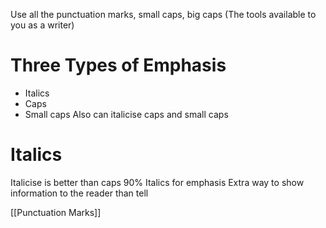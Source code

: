 Use all the punctuation marks, small caps, big caps (The tools available to you as a writer)

# Three Types of Emphasis
- Italics
- Caps
- Small caps
Also can italicise caps and small caps

# Italics
Italicise is better than caps
90% Italics for emphasis
Extra way to show information to the reader than tell

[[Punctuation Marks]]
